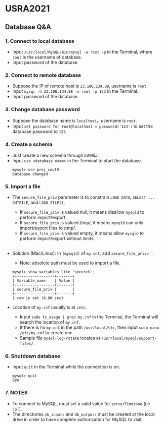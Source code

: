 # USRA2021

## Database Q&A

### 1. Connect to local database
- Input `/usr/local/MySQL/bin/mysql -u root -p` in the Terminal, where `root` is the username of database.
- Input password of the database.

### 2. Connect to remote database
- Suppose the IP of remote host is `23.106.134.88`, username is `root`.
- Input `mysql -h 23.106.134.88 -u root -p 123` in the Terminal.
- Input password of the database.

### 3. Change database password
- Suppose the database name is `localhost`，username is `root`.
- Input `set password for root@localhost = password('123')` to set the database password to `123`.

### 4. Create a schema
- Just create a new schema through IntelliJ.
- Input `use <database name>` in the Terminal to start the database.
  ```
  mysql> use proj_cov19
  Database changed
  ```

### 5. Import a file
- The `secure_file_priv` parameter is to constrain `LOAD DATA`, `SELECT ... OUTFILE`, and `LOAD_FILE()`.

	- If `secure_file_priv` is valued null, it means disallow `mysqld` to perform import/export.
	- If `secure_file_priv` is valued /tmp/, it means `mysqld` can only import/export files to /tmp/.
	- If `secure_file_priv` is valued empty, it means allow `mysqld` to perform import/export without limits.<br><br>

- Solution (Mac/Linux): In `[mysqld]` of `my.cnf`, add `secure_file_priv=''`.
	- Note: absolute path must be used to import a file.
  ```
  mysql> show variables like 'secure%';
  +------------------+-------+
  | Variable_name    | Value |
  +------------------+-------+
  | secure_file_priv |       |
  +------------------+-------+
  1 row in set (0.00 sec)
  ```

- Location of `my.cnf` usually is at `/etc`.

	- Input `sudo fs_usage | grep my.cnf` in the Terminal, the Terminal will search the location of `my.cnf`.
	- If there is no `my.cnf` in the path `/usr/local/etc`, then input `sudo nano /etc/my.cnf` to create one.
	- Sample file `mysql-log-rotate` locates at `/usr/local/mysql/support-files/`.

### 6. Shutdown database
- Input `quit` in the Terminal while the connection is on.
  ```
  mysql> quit
  Bye
  ```
### 7. NOTES
- To connect to MySQL, must set a valid value for `serverTimezone` (i.e. `CST`).
- The directories `db_inputs` and `db_outputs` must be created at the local drive in order to have complete authorization for MySQL to visit.

